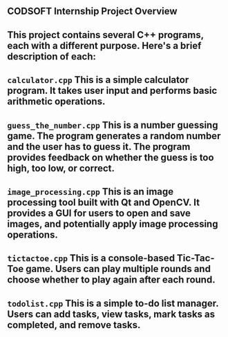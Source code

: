 ## CODSOFT Internship Project Overview
This project contains several C++ programs, each with a different purpose. Here's a brief description of each:
---
```calculator.cpp```
This is a simple calculator program. It takes user input and performs basic arithmetic operations.
---
```guess_the_number.cpp```
This is a number guessing game. The program generates a random number and the user has to guess it. The program provides feedback on whether the guess is too high, too low, or correct.
---
```image_processing.cpp```
This is an image processing tool built with Qt and OpenCV. It provides a GUI for users to open and save images, and potentially apply image processing operations.
---
```tictactoe.cpp```
This is a console-based Tic-Tac-Toe game. Users can play multiple rounds and choose whether to play again after each round.
---
```todolist.cpp```
This is a simple to-do list manager. Users can add tasks, view tasks, mark tasks as completed, and remove tasks.
---